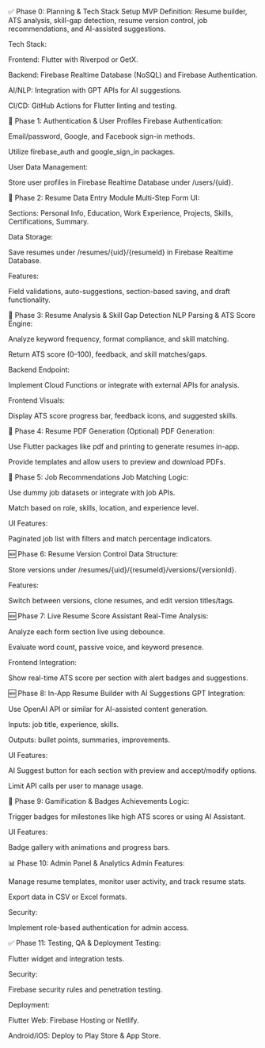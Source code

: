 ✅ Phase 0: Planning & Tech Stack Setup
MVP Definition: Resume builder, ATS analysis, skill-gap detection, resume version control, job recommendations, and AI-assisted suggestions.

Tech Stack:

Frontend: Flutter with Riverpod or GetX.

Backend: Firebase Realtime Database (NoSQL) and Firebase Authentication.

AI/NLP: Integration with GPT APIs for AI suggestions.

CI/CD: GitHub Actions for Flutter linting and testing.

🔐 Phase 1: Authentication & User Profiles
Firebase Authentication:

Email/password, Google, and Facebook sign-in methods.

Utilize firebase_auth and google_sign_in packages.

User Data Management:

Store user profiles in Firebase Realtime Database under /users/{uid}.

📝 Phase 2: Resume Data Entry Module
Multi-Step Form UI:

Sections: Personal Info, Education, Work Experience, Projects, Skills, Certifications, Summary.

Data Storage:

Save resumes under /resumes/{uid}/{resumeId} in Firebase Realtime Database.

Features:

Field validations, auto-suggestions, section-based saving, and draft functionality.

🧠 Phase 3: Resume Analysis & Skill Gap Detection
NLP Parsing & ATS Score Engine:

Analyze keyword frequency, format compliance, and skill matching.

Return ATS score (0–100), feedback, and skill matches/gaps.

Backend Endpoint:

Implement Cloud Functions or integrate with external APIs for analysis.

Frontend Visuals:

Display ATS score progress bar, feedback icons, and suggested skills.

📄 Phase 4: Resume PDF Generation (Optional)
PDF Generation:

Use Flutter packages like pdf and printing to generate resumes in-app.

Provide templates and allow users to preview and download PDFs.

💼 Phase 5: Job Recommendations
Job Matching Logic:

Use dummy job datasets or integrate with job APIs.

Match based on role, skills, location, and experience level.

UI Features:

Paginated job list with filters and match percentage indicators.

🆕 Phase 6: Resume Version Control
Data Structure:

Store versions under /resumes/{uid}/{resumeId}/versions/{versionId}.

Features:

Switch between versions, clone resumes, and edit version titles/tags.

🆕 Phase 7: Live Resume Score Assistant
Real-Time Analysis:

Analyze each form section live using debounce.

Evaluate word count, passive voice, and keyword presence.

Frontend Integration:

Show real-time ATS score per section with alert badges and suggestions.

🆕 Phase 8: In-App Resume Builder with AI Suggestions
GPT Integration:

Use OpenAI API or similar for AI-assisted content generation.

Inputs: job title, experience, skills.

Outputs: bullet points, summaries, improvements.

UI Features:

AI Suggest button for each section with preview and accept/modify options.

Limit API calls per user to manage usage.

🏅 Phase 9: Gamification & Badges
Achievements Logic:

Trigger badges for milestones like high ATS scores or using AI Assistant.

UI Features:

Badge gallery with animations and progress bars.

📊 Phase 10: Admin Panel & Analytics
Admin Features:

Manage resume templates, monitor user activity, and track resume stats.

Export data in CSV or Excel formats.

Security:

Implement role-based authentication for admin access.

✅ Phase 11: Testing, QA & Deployment
Testing:

Flutter widget and integration tests.

Security:

Firebase security rules and penetration testing.

Deployment:

Flutter Web: Firebase Hosting or Netlify.

Android/iOS: Deploy to Play Store & App Store.

